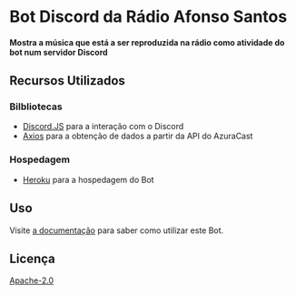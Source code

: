 # Bot Discord da Rádio Afonso Santos

#### Mostra a música que está a ser reproduzida na rádio como atividade do bot num servidor Discord

## Recursos Utilizados

### Bilbliotecas

- [Discord.JS](https://discord.js.org/) para a interação com o Discord
- [Axios](https://github.com/axios/axios) para a obtenção de dados a partir da API do AzuraCast

### Hospedagem

- [Heroku](https://www.heroku.com/) para a hospedagem do Bot

## Uso

Visite [a documentação](https://docs.afonsosantos-dev.tk/projetos/radioafonsosantos/bot/) para saber como utilizar este Bot.

## Licença

[Apache-2.0](https://www.apache.org/licenses/LICENSE-2.0)

